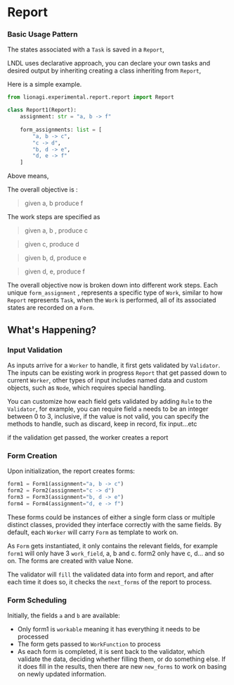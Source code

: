 # Report

### Basic Usage Pattern

The states associated with a `Task` is saved in a `Report`,

LNDL uses declarative approach, you can declare your own tasks and desired output by inheriting creating a class inheriting from `Report`,

Here is a simple example. 

```python
from lionagi.experimental.report.report import Report

class Report1(Report):
    assignment: str = "a, b -> f"
    
    form_assignments: list = [
        "a, b -> c", 
        "c -> d", 
        "b, d -> e",
        "d, e -> f"
    ]
```

Above means, 

The overall objective is : 
> given a, b produce f

The work steps are specified as
> given a, b , produce c

> given c, produce d

> given b, d, produce e

> given d, e, produce f

The overall objective now is broken down into different work steps. Each unique `form_assignment` , represents a specific type of `Work`, similar to how `Report` represents `Task`, when the `Work` is performed, all of its associated states are recorded on a `Form`. 

## What's Happening?

### Input Validation

As inputs arrive for a `Worker` to handle, it first gets validated by `Validator`. The inputs can be existing work in progress `Report` that get passed down to current `Worker`, other types of input includes named data and custom objects, such as `Node`, which requires special handling. 

You can customize how each field gets validated by adding `Rule` to the `Validator`, for example, you can require field `a` needs to be an integer between 0 to 3, inclusive, if the value is not valid, you can specify the methods to handle, such as discard, keep in record, fix input...etc 

if the validation get passed, the worker creates a report

### Form Creation

Upon initialization, the report creates forms:

```python
form1 = Form1(assignment="a, b -> c")
form2 = Form2(assignment="c -> d")
form3 = Form3(assignment="b, d -> e")
form4 = Form4(assignment="d, e -> f")
```

These forms could be instances of either a single form class or multiple distinct classes, provided they interface correctly with the same fields. By default, each `Worker` will carry `Form` as template to work on. 

As `Form` gets instantiated, it only contains the relevant fields, for example `form1` will only have 3 `work_field`, a, b and c.  form2 only have c, d... and so on. The forms are created with value None. 

The validator will `fill` the validated data into form and report, and after each time it does so, it checks the `next_forms` of the report to process. 

### Form Scheduling

Initially, the fields `a` and `b` are available:
- Only form1 is `workable` meaning it has everything it needs to be processed
- The form gets passed to `WorkFunction` to process
- As each form is completed, it is sent back to the validator, which validate the data, deciding whether filling them, or do something else. If it does fill in the results, then there are new `new_forms` to work on basing on newly updated information. 

